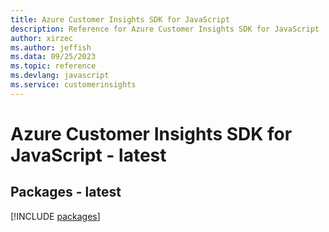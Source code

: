 ```yaml
---
title: Azure Customer Insights SDK for JavaScript
description: Reference for Azure Customer Insights SDK for JavaScript
author: xirzec
ms.author: jeffish
ms.data: 09/25/2023
ms.topic: reference
ms.devlang: javascript
ms.service: customerinsights
---
```

# Azure Customer Insights SDK for JavaScript - latest
## Packages - latest
[!INCLUDE [packages](customer-insights-index.md)]